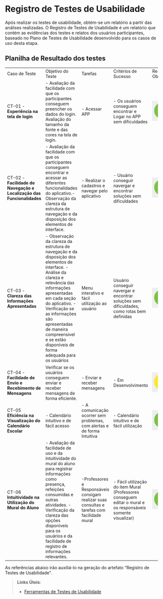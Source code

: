 # Registro de Testes de Usabilidade

Após realizar os testes de usabilidade, obtém-se um relatório a partir das análises realizadas. O Registro de Testes de Usabilidade é um relatório que contém as evidências dos testes e relatos dos usuários participantes, baseado no Plano de Testes de Usabilidade desenvolvido para os casos de uso desta etapa.


## Planilha de Resultado dos testes
| | | | | | | |
|-|-|-|-|-|-|-|
|Caso de Teste|Objetivo do Teste|Tarefas|Critérios de Sucesso|Resultado Obtido|Cenários de testes|Imagem de Registro
|CT-01 -  **Experiência na tela de login**|- Avaliação da facilidade com que os participantes conseguem preencher os dados do login. Avaliação do tamanho da fonte e das cores na tela de login. |- Acessar APP |- Os usuários conseguem encontrar e Logar no APP sem  dificuldades|![likert](/docs/img/4.png) | Experiência na tela de login | ![cf6cefd8-3892-4b71-a535-7ca4f4aface2](https://github.com/ICEI-PUC-Minas-PMV-ADS/pmv-ads-2024-1-e3-proj-mov-t3-EduSync/assets/128761321/dfdc94c1-e440-4c52-af01-66dd7b004fdb)
|CT-02 - **Facilidade de Navegação e Localização das Funcionalidades**|- Avaliação da facilidade com que os participantes conseguem encontrar e acessar as diferentes funcionalidades do aplicativo.- Observação da clareza da estrutura de navegação e da disposição dos elementos de interface.|- Realizar o cadastros e navegar pelo aplicativo|- Usuário conseguir navergar e encontrar soluções sem dificuldades|![likert](/docs/img/4.png)|Facilidade de Navegação e Localização das Funcionalidades|![583e73de-4229-485e-90c4-8d367e9dca7e](https://github.com/ICEI-PUC-Minas-PMV-ADS/pmv-ads-2024-1-e3-proj-mov-t3-EduSync/assets/128761321/7348a6d5-3c40-4ef3-aae6-3267d9c22784)
|CT-03 - **Clareza das Informações Apresentadas**|- Observação da clareza da estrutura de navegação e da disposição dos elementos de interface. - Análise da clareza e relevância das informações apresentadas em cada seção do aplicativo. - Verificação se as informações são apresentadas de maneira compreensível e se estão disponíveis de forma adequada para os usuários|Menu interativo e fácil utilização ao usuário|Usuário conseguir navergar e encontrar soluções sem dificuldades, como rotas bem definidas | ![likert](/docs/img/4.png)|Clareza das Informações Apresentadas|![3eab1aee-e2f4-4437-9361-5b4e96b3669c](https://github.com/ICEI-PUC-Minas-PMV-ADS/pmv-ads-2024-1-e3-proj-mov-t3-EduSync/assets/128761321/889d4bd9-b4e7-4905-8cf9-a4d74b4eba62)
|CT-04 - **Facilidade de Envio e Recebimento de Mensagens**|Verificar se os usuários  conseguem enviar e receber mensagens de forma eficiente.|- Enviar e receber mensagens|- Em Desenvolvimento | ![likert](/docs/img/3.png)
|CT-05 **Eficiência na Visualização do Calendário Escolar**|- Calendário intuitivo e de fácil acesso|- A comunicação ocorrer sem problemas, com alertas e de forma Intuitiva| - Calendário intuitivo e de fácil utilização | ![likert](/docs/img/4.png)|-Eficiência na Visualização do Calendário Escolar|![7539f4c7-7ec7-46ed-95ab-0d5dac2cc17c](https://github.com/ICEI-PUC-Minas-PMV-ADS/pmv-ads-2024-1-e3-proj-mov-t3-EduSync/assets/128761321/f8781a9f-98e3-4b19-b4cd-0c1c03c8dc40)
|CT-06 **Intuitividade na Utilização do Mural do Aluno** | - Avaliação da facilidade de uso e da intuitividade do mural do aluno para registrar informações como presença, refeições consumidas e outras atividades. - Verificação da clareza das opções disponíveis para os usuários e da facilidade de registro de informações relevantes.|-Professores e Responsáveis consigam realizar suas consultas e tarefas com facilidade mural| - Fácil utilização do item Mural (Professores conseguem editar o mural e os responsáveis somente visualizar) | ![likert](/docs/img/4.png)|-Intuitividade na Utilização do Mural do Aluno|![3eab1aee-e2f4-4437-9361-5b4e96b3669c](https://github.com/ICEI-PUC-Minas-PMV-ADS/pmv-ads-2024-1-e3-proj-mov-t3-EduSync/assets/128761321/889d4bd9-b4e7-4905-8cf9-a4d74b4eba62)



As referências abaixo irão auxiliá-lo na geração do artefato “Registro de Testes de Usabilidade”.

> **Links Úteis**:
> - [Ferramentas de Testes de Usabilidade](https://www.usability.gov/how-to-and-tools/resources/templates.html)

